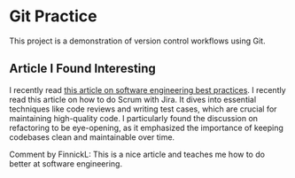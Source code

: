 # Git Practice

This project is a demonstration of version control workflows using Git.

## Article I Found Interesting

I recently read [this article on software engineering best practices](https://www.atlassian.com/agile/tutorials/how-to-do-scrum-with-jira). I recently read this article on how to do Scrum with Jira. It dives into essential techniques like code reviews and writing test cases, which are crucial for maintaining high-quality code. I particularly found the discussion on refactoring to be eye-opening, as it emphasized the importance of keeping codebases clean and maintainable over time.

Comment by FinnickL: This is a nice article and teaches me how to do better at software engineering.
